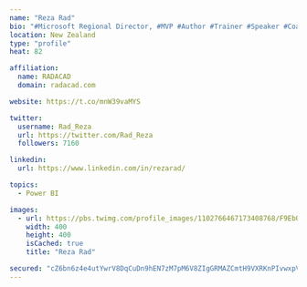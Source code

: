 ```yaml
---
name: "Reza Rad"
bio: "#Microsoft Regional Director, #MVP #Author #Trainer #Speaker #Coach #Consultant #PowerBI "
location: New Zealand
type: "profile"
heat: 82

affiliation:
  name: RADACAD
  domain: radacad.com

website: https://t.co/mnW39vaMYS

twitter:
  username: Rad_Reza
  url: https://twitter.com/Rad_Reza
  followers: 7160

linkedin:
  url: https://www.linkedin.com/in/rezarad/

topics:
  - Power BI

images:
  - url: https://pbs.twimg.com/profile_images/1102766467173408768/F9EbQENa_400x400.png
    width: 400
    height: 400
    isCached: true
    title: "Reza Rad"

secured: "cZ6bn6z4e4utYwrV8DqCuDn9hEN7zM7pM6V8ZIgGRMAZCmtH9VXRKnPIvwxpV63ISn0OvZshfQsc9FwtQooUd6w+LLiOtm+oRBs6J+eM2svB3E00fkVB+LuVrbQBnHN5GcdVNA9TkAfK0gnTJq788Pfl1G0sZyiDWQDNLWyMiGDKv7MWOjyQ7zBW8rDKqDFEbra+TyENzJa1453iUl90Fok96grYcxEbzxao+166sSudTKKPMVO9je8MjQUDLRe4/MUiAzlhdErtQBO3u974zU1adfdHZazXwQlCgux9bBMSbxJWEThIa9sioMVczCBWNkekoXEbGMR/9CgXSSJBvsG5Jgo6LYqePNrYR0kC8HdOzoYQexwWyo+wW8zZasDJtzIlR2kVOSMNDPxkmUj3qSnCuPl6bVwsA8OsF1iI9Ok=;vH2VpJ1RDTnHDsob5PrB6g=="
---
```


